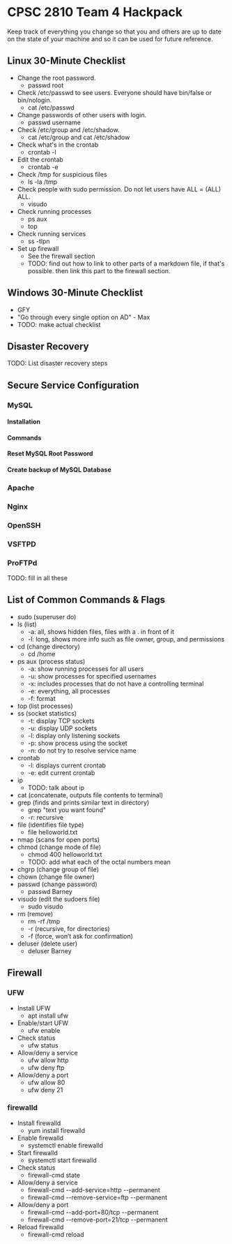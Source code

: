 # CPSC 2810 Team 4 Hackpack

Keep track of everything you change so that you and others are up to date on the state of your machine and so it can be used for future reference.

## Linux 30-Minute Checklist
* Change the root password.
	* passwd root
* Check /etc/passwd to see users. Everyone should have bin/false or bin/nologin.
	* cat /etc/passwd
* Change passwords of other users with login.
	* passwd username
* Check /etc/group and /etc/shadow.
	* cat /etc/group and cat /etc/shadow
* Check what's in the crontab
	* crontab -l
* Edit the crontab
	* crontab -e
* Check /tmp for suspicious files
	* ls -la /tmp
* Check people with sudo permission. Do not let users have ALL = (ALL) ALL.
	* visudo
* Check running processes
	* ps aux
	* top
* Check running services
	* ss -tlpn
* Set up firewall
	* See the firewall section
	* TODO: find out how to link to other parts of a markdown file, if that's possible. then link this part to the firewall section.

## Windows 30-Minute Checklist
* GFY
* "Go through every single option on AD" - Max
* TODO: make actual checklist

## Disaster Recovery
TODO: List disaster recovery steps

## Secure Service Configuration
### MySQL
#### Installation
#### Commands
#### Reset MySQL Root Password
#### Create backup of MySQL Database
### Apache
### Nginx
### OpenSSH
### VSFTPD
### ProFTPd
TODO: fill in all these

## List of Common Commands & Flags
* sudo (superuser do)
* ls (list)
	* -a: all, shows hidden files, files with a . in front of it
	* -l: long, shows more info such as file owner, group, and permissions
* cd (change directory)
	* cd /home
* ps aux (process status)
	* -a: show running processes for all users
	* -u: show processes for specified usernames
	* -x: includes processes that do not have a controlling terminal
	* -e: everything, all processes
	* -f: format
* top (list processes)
* ss (socket statistics)
	* -t: display TCP sockets
	* -u: display UDP sockets
	* -l: display only listening sockets
	* -p: show process using the socket
	* -n: do not try to resolve service name
* crontab
	* -l: displays current crontab
	* -e: edit current crontab
* ip
	* TODO: talk about ip
* cat (concatenate, outputs file contents to terminal)
* grep (finds and prints similar text in directory)
	* grep "text you want found"
	* -r: recursive
* file (identifies file type)
	* file helloworld.txt
* nmap (scans for open ports)
* chmod (change mode of file)
	* chmod 400 helloworld.txt
	* TODO: add what each of the octal numbers mean
* chgrp (change group of file)
* chown (change file owner)
* passwd (change password)
	* passwd Barney
* visudo (edit the sudoers file)
	* sudo visudo
* rm (remove)
	* rm -rf /tmp
	* -r (recursive, for directories)
	* -f (force, won’t ask for confirmation)
* deluser (delete user)
	* deluser Barney

## Firewall
### UFW
* Install UFW
	* apt install ufw
* Enable/start UFW
	* ufw enable
* Check status
	* ufw status
* Allow/deny a service
	* ufw allow http
	* ufw deny ftp
* Allow/deny a port
 	* ufw allow 80
	* ufw deny 21

### firewalld
* Install firewalld
	* yum install firewalld
* Enable firewalld
	* systemctl enable firewalld
* Start firewalld
	* systemctl start firewalld
* Check status
	* firewall-cmd state
* Allow/deny a service
	* firewall-cmd --add-service=http --permanent
	* firewall-cmd --remove-service=ftp --permanent
* Allow/deny a port
	* firewall-cmd --add-port=80/tcp --permanent
	* firewall-cmd --remove-port=21/tcp --permanent
* Reload firewalld
	* firewall-cmd reload

